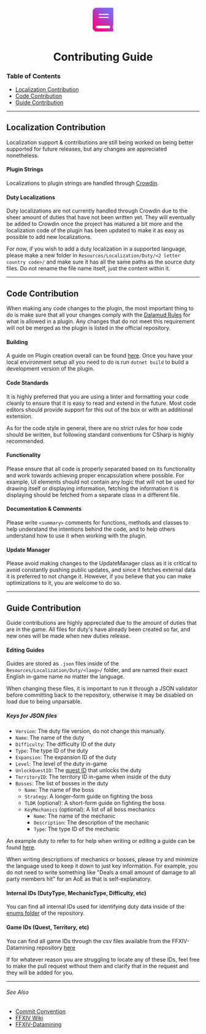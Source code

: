 <div align="center">

<img src="./.assets/icon.png" alt="Kiko Guide Logo" width="15%">
  
# Contributing Guide
  
</div>

### Table of Contents

- [Localization Contribution](#localization-contribution)
- [Code Contribution](#code-contribution)
- [Guide Contribution](#guide-contribution)

---

## Localization Contribution
Localization support & contributions are still being worked on being better supported for future releases, but any changes are appreciated nonetheless.

#### Plugin Strings
Localizations to plugin strings are handled through [Crowdin](https://crowdin.com/project/KikoGuide).

#### Duty Localizations
Duty localizations are not currently handled through Crowdin due to the sheer amount of duties that have not been written yet. They will eventually be added to Crowdin once the project has matured a bit more and the localization code of the plugin has been updated to make it as easy as possible to add new localizations.

For now, if you wish to add a duty localization in a supported language, please make a new folder in `Resources/Localization/Duty/<2 letter country code>/` and make sure it has all the same paths as the source duty files. Do not rename the file name itself, just the content within it.

---

## Code Contribution
When making any code changes to the plugin, the most important thing to do is make sure that all your changes comply with the [Dalamud Rules](https://goatcorp.github.io/faq/development#q-what-am-i-allowed-to-do-in-my-plugin) for what is allowed in a plugin. Any changes that do not meet this requirement will not be merged as the plugin is listed in the official repository.

#### Building
A guide on Plugin creation overall can be found [here](https://goatcorp.github.io/faq/development). Once you have your local environment setup all you need to do is run `dotnet build` to build a development version of the plugin.

#### Code Standards 
It is highly preferred that you are using a linter and formatting your code cleanly to ensure that it is easy to read and extend in the future. Most code editors should provide support for this out of the box or with an additional extension.

As for the code style in general, there are no strict rules for how code should be written, but following standard conventions for CSharp is highly recommended.

#### Functionality 
Please ensure that all code is properly separated based on its functionality and work towards achieving proper encapsulation where possible. For example, UI elements should not contain any logic that will not be used for drawing itself or displaying information, fetching the information it is displaying should be fetched from a separate class in a different file.

#### Documentation & Comments
Please write `<summary>` comments for functions, methods and classes to help understand the intentions behind the code, and to help others understand how to use it when working with the plugin.

#### Update Manager 
Please avoid making changes to the UpdateManager class as it is critical to avoid constantly pushing public updates, and since it fetches external data it is preferred to not change it. However, if you believe that you can make optimizations to it, you are welcome to do so.

---
 
## Guide Contribution
Guide contributions are highly appreciated due to the amount of duties that are in the game. All files for duty's have already been created so far, and new ones will be made when new duties release. 

#### Editing Guides
Guides are stored as `.json` files inside of the `Resources/Localization/Duty/<lang>/` folder, and are named their exact English in-game name no matter the language. 

When changing these files, it is important to run it through a JSON validator before committing back to the repository, otherwise it may be disabled on load due to being unparsable.

##### Keys for JSON files
- `Version`: The duty file version, do not change this manually.
- `Name`: The name of the duty
- `Difficulty`: The difficulty ID of the duty
- `Type`: The type ID of the duty
- `Expansion`: The expansion ID of the duty
- `Level`: The level of the duty in-game
- `UnlockQuestID`: The [quest ID](https://github.com/xivapi/ffxiv-datamining/blob/master/csv/Quest.csv) that unlocks the duty
- `TerritoryID`: The territory ID in-game when inside of the duty
- `Bosses`: The list of bosses in the duty
    - `Name`: The name of the boss
    - `Strategy`: A longer-form guide on fighting the boss
    - `TLDR` (optional): A short-form guide on fighting the boss
    - `KeyMechanics` (optional): A list of all boss mechanics
      - `Name`: The name of the mechanic
      - `Description`: The description of the mechanic
      - `Type`: The type ID of the mechanic

An example duty to refer to for help when writing or editing a guide can be found [here](src/Resources/Localization/Duty/en/A%20Realm%20Reborn/Dungeons/CopperbellMines.json).

When writing descriptions of mechanics or bosses, please try and minimize the language used to keep it down to just key information. For example, you do not need to write something like "Deals a small amount of damage to all party members hit" for an AoE as that is self-explanatory.

#### Internal IDs (DutyType, MechanicType, Difficulty, etc)
You can find all internal IDs used for identifying duty data inside of the [enums folder](src/Enums/) of the repository.

#### Game IDs (Quest, Territory, etc)
You can find all game IDs through the csv files available from the FFXIV-Datamining repository [here](https://github.com/xivapi/ffxiv-datamining)

If for whatever reason you are struggling to locate any of these IDs, feel free to make the pull request without them and clarify that in the request and they will be added for you.

--- 
###### See Also
- [Commit Convention](COMMIT_CONVENTION.md)
- [FFXIV Wiki](https://ffxiv.consolegameswiki.com)
- [FFXIV-Datamining](https://github.com/xivapi/ffxiv-datamining)
